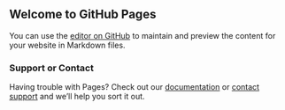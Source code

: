 ## Welcome to GitHub Pages

You can use the [editor on GitHub](https://github.com/ibrahimaglr/Image-to-Text-.NET-Framework/edit/gh-pages/index.md) to maintain and preview the content for your website in Markdown files.


### Support or Contact

Having trouble with Pages? Check out our [documentation](https://docs.github.com/categories/github-pages-basics/) or [contact support](https://support.github.com/contact) and we’ll help you sort it out.
